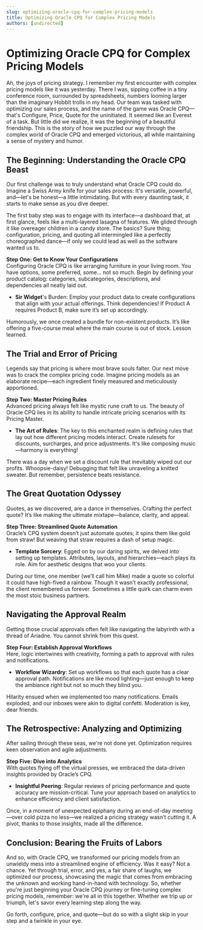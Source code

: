 ```yaml
---
slug: optimizing-oracle-cpq-for-complex-pricing-models
title: Optimizing Oracle CPQ for Complex Pricing Models
authors: [undirected]
---
```



# Optimizing Oracle CPQ for Complex Pricing Models

Ah, the joys of pricing strategy. I remember my first encounter with complex pricing models like it was yesterday. There I was, sipping coffee in a tiny conference room, surrounded by spreadsheets, numbers looming larger than the imaginary Hobbit trolls in my head. Our team was tasked with optimizing our sales process, and the name of the game was Oracle CPQ—that's Configure, Price, Quote for the uninitiated. It seemed like an Everest of a task. But little did we realize, it was the beginning of a beautiful friendship. This is the story of how we puzzled our way through the complex world of Oracle CPQ and emerged victorious, all while maintaining a sense of mystery and humor.

## The Beginning: Understanding the Oracle CPQ Beast

Our first challenge was to truly understand what Oracle CPQ could do. Imagine a Swiss Army knife for your sales process: It's versatile, powerful, and—let's be honest—a little intimidating. But with every daunting task, it starts to make sense as you dive deeper.

The first baby step was to engage with its interface—a dashboard that, at first glance, feels like a multi-layered lasagna of features. We glided through it like overeager children in a candy store. The basics? Sure thing; configuration, pricing, and quoting all intermingled like a perfectly choreographed dance—if only we could lead as well as the software wanted us to.

**Step One: Get to Know Your Configurations**  
Configuring Oracle CPQ is like arranging furniture in your living room. You have options, some preferred, some... not so much. Begin by defining your product catalog: categories, subcategories, descriptions, and dependencies all neatly laid out.

- **Sir Widget**'s Burden: Employ your product data to create configurations that align with your actual offerings. Think dependencies! If Product A requires Product B, make sure it’s set up accordingly.

Humorously, we once created a bundle for non-existent products. It’s like offering a five-course meal where the main course is out of stock. Lesson learned.

## The Trial and Error of Pricing

Legends say that pricing is where most brave souls falter. Our next move was to crack the complex pricing code. Imagine pricing models as an elaborate recipe—each ingredient finely measured and meticulously apportioned.

**Step Two: Master Pricing Rules**  
Advanced pricing always felt like mystic rune craft to us. The beauty of Oracle CPQ lies in its ability to handle intricate pricing scenarios with its Pricing Master.

- **The Art of Rules**: The key to this enchanted realm is defining rules that lay out how different pricing models interact. Create rulesets for discounts, surcharges, and price adjustments. It's like composing music—harmony is everything!

There was a day when we set a discount rule that inevitably wiped out our profits. Whoopsie-daisy! Debugging that felt like unraveling a knitted sweater. But remember, persistence beats resistance.

## The Great Quotation Odyssey

Quotes, as we discovered, are a dance in themselves. Crafting the perfect quote? It’s like making the ultimate mixtape—balance, clarity, and appeal.

**Step Three: Streamlined Quote Automation**  
Oracle’s CPQ system doesn’t just automate quotes; it spins them like gold from straw! But weaving that straw requires a dash of setup magic.

- **Template Sorcery**: Egged on by our daring spirits, we delved into setting up templates. Attributes, layouts, and hierarchies—each plays its role. Aim for aesthetic designs that woo your clients.

During our time, one member (we’ll call him Mike) made a quote so colorful it could have high-fived a rainbow. Though it wasn’t exactly professional, the client remembered us forever. Sometimes a little quirk can charm even the most stoic business partners.

## Navigating the Approval Realm

Getting those crucial approvals often felt like navigating the labyrinth with a thread of Ariadne. You cannot shrink from this quest.

**Step Four: Establish Approval Workflows**  
Here, logic intertwines with creativity, forming a path to approval with rules and notifications.

- **Workflow Wizardry**: Set up workflows so that each quote has a clear approval path. Notifications are like mood lighting—just enough to keep the ambiance right but not so much they blind you.

Hilarity ensued when we implemented too many notifications. Emails exploded, and our inboxes were akin to digital confetti. Moderation is key, dear friends.

## The Retrospective: Analyzing and Optimizing

After sailing through these seas, we're not done yet. Optimization requires keen observation and agile adjustments.

**Step Five: Dive into Analytics**  
With quotes flying off the virtual presses, we embraced the data-driven insights provided by Oracle’s CPQ.

- **Insightful Peering**: Regular reviews of pricing performance and quote accuracy are mission-critical. Tune your approach based on analytics to enhance efficiency and client satisfaction.

Once, in a moment of unexpected epiphany during an end-of-day meeting—over cold pizza no less—we realized a pricing strategy wasn’t cutting it. A pivot, thanks to those insights, made all the difference.

## Conclusion: Bearing the Fruits of Labors

And so, with Oracle CPQ, we transformed our pricing models from an unwieldy mess into a streamlined engine of efficiency. Was it easy? Not a chance. Yet through trial, error, and yes, a fair share of laughs, we optimized our process, showcasing the magic that comes from embracing the unknown and working hand-in-hand with technology. So, whether you're just beginning your Oracle CPQ journey or fine-tuning complex pricing models, remember: we're all in this together. Whether we trip up or triumph, let's savor every learning step along the way.

Go forth, configure, price, and quote—but do so with a slight skip in your step and a twinkle in your eye.